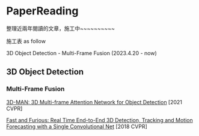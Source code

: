 # PaperReading

整理近兩年閱讀的文章，施工中~~~~~~~~~~

施工表 as follow    

3D Object Detection - Multi-Frame Fusion (2023.4.20 - now)  


## 3D Object Detection
### Multi-Frame Fusion

[3D-MAN: 3D Multi-frame Attention Network for Object Detection](https://arxiv.org/abs/2012.12395) [2021 CVPR]  

[Fast and Furious: Real Time End-to-End 3D Detection, Tracking and Motion Forecasting with a Single Convolutional Net](https://arxiv.org/abs/2012.12395) [2018 CVPR]
